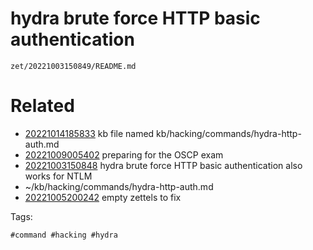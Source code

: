 # hydra brute force HTTP basic authentication

` zet/20221003150849/README.md `

# Related

- [20221014185833](/zet/20221014185833/README.md) kb file named kb/hacking/commands/hydra-http-auth.md
- [20221009005402](/zet/20221009005402/README.md) preparing for the OSCP exam
- [20221003150848](/zet/20221003150848/README.md) hydra brute force HTTP basic authentication also works for NTLM
- ~/kb/hacking/commands/hydra-http-auth.md
- [20221005200242](/zet/20221005200242/README.md) empty zettels to fix

Tags:

    #command #hacking #hydra 
